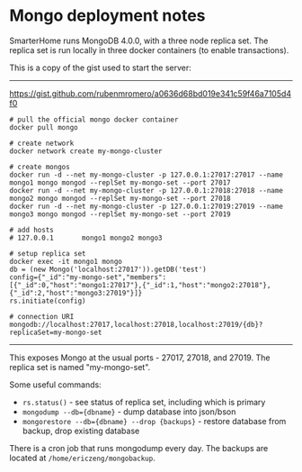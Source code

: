 # Mongo deployment notes

SmarterHome runs MongoDB 4.0.0, with a three node replica set. The replica set
is run locally in three docker containers (to enable transactions).

This is a copy of the gist used to start the server:

---
https://gist.github.com/rubenmromero/a0636d68bd019e341c59f46a7105d4f0
```
# pull the official mongo docker container
docker pull mongo

# create network
docker network create my-mongo-cluster

# create mongos
docker run -d --net my-mongo-cluster -p 127.0.0.1:27017:27017 --name mongo1 mongo mongod --replSet my-mongo-set --port 27017
docker run -d --net my-mongo-cluster -p 127.0.0.1:27018:27018 --name mongo2 mongo mongod --replSet my-mongo-set --port 27018
docker run -d --net my-mongo-cluster -p 127.0.0.1:27019:27019 --name mongo3 mongo mongod --replSet my-mongo-set --port 27019

# add hosts
# 127.0.0.1       mongo1 mongo2 mongo3

# setup replica set
docker exec -it mongo1 mongo
db = (new Mongo('localhost:27017')).getDB('test')
config={"_id":"my-mongo-set","members":[{"_id":0,"host":"mongo1:27017"},{"_id":1,"host":"mongo2:27018"},{"_id":2,"host":"mongo3:27019"}]}
rs.initiate(config)

# connection URI
mongodb://localhost:27017,localhost:27018,localhost:27019/{db}?replicaSet=my-mongo-set
```
---

This exposes Mongo at the usual ports - 27017, 27018, and 27019. The replica set
is named "my-mongo-set".

Some useful commands:
* `rs.status()` - see status of replica set, including which is primary
* `mongodump --db={dbname}` - dump database into json/bson
* `mongorestore --db={dbname} --drop {backups}` - restore database from backup, drop existing database

There is a cron job that runs mongodump every day. The backups are located at
`/home/ericzeng/mongobackup`.

